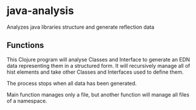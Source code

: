 # java-analysis
Analyzes java libraries structure and generate reflection data

## Functions
This Clojure program will analyse Classes and Interface to generate an EDN data representing them in a structured form. It will recursively manage all of hist elements and take other Classes and Interfaces used to define them. 

The process stops when all data has been generated.

Main function manages only a file, but another function will manage all files of a namespace. 
